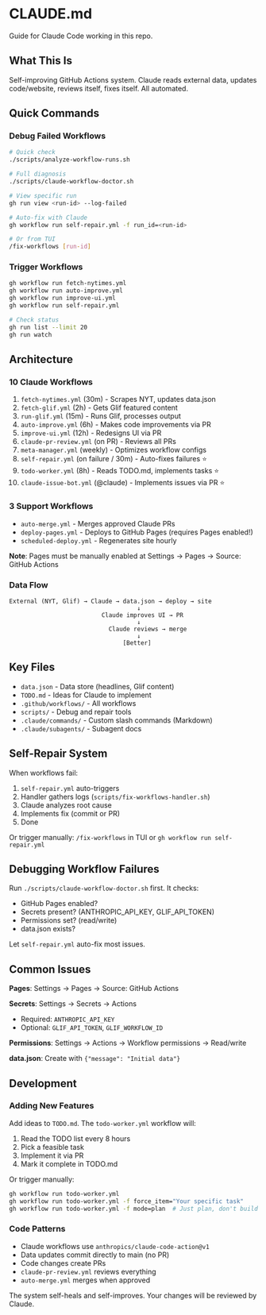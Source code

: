 # CLAUDE.md

Guide for Claude Code working in this repo.

## What This Is

Self-improving GitHub Actions system. Claude reads external data, updates code/website, reviews itself, fixes itself. All automated.

## Quick Commands

### Debug Failed Workflows
```bash
# Quick check
./scripts/analyze-workflow-runs.sh

# Full diagnosis
./scripts/claude-workflow-doctor.sh

# View specific run
gh run view <run-id> --log-failed

# Auto-fix with Claude
gh workflow run self-repair.yml -f run_id=<run-id>

# Or from TUI
/fix-workflows [run-id]
```

### Trigger Workflows
```bash
gh workflow run fetch-nytimes.yml
gh workflow run auto-improve.yml
gh workflow run improve-ui.yml
gh workflow run self-repair.yml

# Check status
gh run list --limit 20
gh run watch
```

## Architecture

### 10 Claude Workflows

1. `fetch-nytimes.yml` (30m) - Scrapes NYT, updates data.json
2. `fetch-glif.yml` (2h) - Gets Glif featured content
3. `run-glif.yml` (15m) - Runs Glif, processes output
4. `auto-improve.yml` (6h) - Makes code improvements via PR
5. `improve-ui.yml` (12h) - Redesigns UI via PR
6. `claude-pr-review.yml` (on PR) - Reviews all PRs
7. `meta-manager.yml` (weekly) - Optimizes workflow configs
8. `self-repair.yml` (on failure / 30m) - Auto-fixes failures ⭐
9. `todo-worker.yml` (8h) - Reads TODO.md, implements tasks ⭐
10. `claude-issue-bot.yml` (@claude) - Implements issues via PR ⭐

### 3 Support Workflows

- `auto-merge.yml` - Merges approved Claude PRs
- `deploy-pages.yml` - Deploys to GitHub Pages (requires Pages enabled!)
- `scheduled-deploy.yml` - Regenerates site hourly

**Note**: Pages must be manually enabled at Settings → Pages → Source: GitHub Actions

### Data Flow

```
External (NYT, Glif) → Claude → data.json → deploy → site
                                    ↓
                          Claude improves UI → PR
                                    ↓
                            Claude reviews → merge
                                    ↓
                                [Better]
```

## Key Files

- `data.json` - Data store (headlines, Glif content)
- `TODO.md` - Ideas for Claude to implement
- `.github/workflows/` - All workflows
- `scripts/` - Debug and repair tools
- `.claude/commands/` - Custom slash commands (Markdown)
- `.claude/subagents/` - Subagent docs

## Self-Repair System

When workflows fail:

1. `self-repair.yml` auto-triggers
2. Handler gathers logs (`scripts/fix-workflows-handler.sh`)
3. Claude analyzes root cause
4. Implements fix (commit or PR)
5. Done

Or trigger manually: `/fix-workflows` in TUI or `gh workflow run self-repair.yml`

## Debugging Workflow Failures

Run `./scripts/claude-workflow-doctor.sh` first. It checks:
- GitHub Pages enabled?
- Secrets present? (ANTHROPIC_API_KEY, GLIF_API_TOKEN)
- Permissions set? (read/write)
- data.json exists?

Let `self-repair.yml` auto-fix most issues.

## Common Issues

**Pages**: Settings → Pages → Source: GitHub Actions

**Secrets**: Settings → Secrets → Actions
- Required: `ANTHROPIC_API_KEY`
- Optional: `GLIF_API_TOKEN`, `GLIF_WORKFLOW_ID`

**Permissions**: Settings → Actions → Workflow permissions → Read/write

**data.json**: Create with `{"message": "Initial data"}`

## Development

### Adding New Features

Add ideas to `TODO.md`. The `todo-worker.yml` workflow will:
1. Read the TODO list every 8 hours
2. Pick a feasible task
3. Implement it via PR
4. Mark it complete in TODO.md

Or trigger manually:
```bash
gh workflow run todo-worker.yml
gh workflow run todo-worker.yml -f force_item="Your specific task"
gh workflow run todo-worker.yml -f mode=plan  # Just plan, don't build
```

### Code Patterns

- Claude workflows use `anthropics/claude-code-action@v1`
- Data updates commit directly to main (no PR)
- Code changes create PRs
- `claude-pr-review.yml` reviews everything
- `auto-merge.yml` merges when approved

The system self-heals and self-improves. Your changes will be reviewed by Claude.
